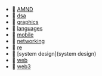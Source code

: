 * 📂 [AMND](AMND)
* 📂 [dsa](dsa)
* 📂 [graphics](graphics)
* 📂 [languages](languages)
* 📂 [mobile](mobile)
* 📂 [networking](networking)
* 📂 [re](re)
* 📂 [system design](system design)
* 📂 [web](web)
* 📂 [web3](web3)
